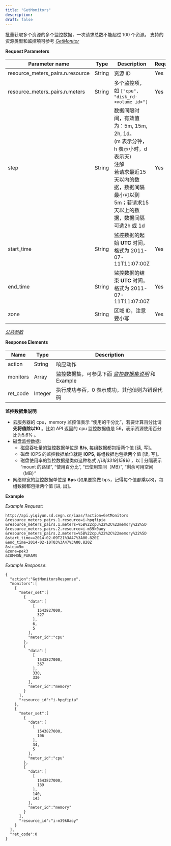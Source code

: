 ```yaml
---
title: "GetMonitors"
description: 
draft: false
---
```




批量获取多个资源的多个监控数据，一次请求总数不能超过 100 个资源。
支持的资源类型和监控项可参考 [_GetMonitor_](../get_monitor/)


**Request Parameters**

| Parameter name | Type | Description | Required |
| --- | --- | --- | --- |
| resource_meters_pairs.n.resource | String | 资源 ID | Yes |
| resource_meters_pairs.n.meters | String | 多个监控项，如 `["cpu", "disk_rd-<volume id>"]` | Yes |
| step | String | 数据间隔时间，有效值为：5m, 15m, 2h, 1d。<br/>(m 表示分钟，h 表示小时，d 表示天)<br/>注解<br/>若请求最近15天以内的数据，数据间隔最小可以到5m；若请求15天以上的数据，数据间隔可选2h 或 1d | Yes |
| start_time | String | 监控数据的起始 **UTC** 时间，格式为 2011-07-11T11:07:00Z | Yes |
| end_time | String | 监控数据的结束 **UTC** 时间，格式为 2011-07-11T11:07:00Z | Yes |
| zone | String | 区域 ID，注意要小写 | Yes |

[_公共参数_](../../../parameters/)

**Response Elements**

| Name | Type | Description |
| --- | --- | --- |
| action | String | 响应动作 |
| monitors | Array | 监控数据集，可参见下面 [_监控数据集说明_](#data-meaning) 和 Example |
| ret_code | Integer | 执行成功与否，0 表示成功，其他值则为错误代码 |

**监控数据集说明**
*   云服务器的 cpu，memory 监控值表示 “使用的千分比”，若要计算百分比请 **先将值除以10** 。比如 API 返回的 cpu 监控数据值是 56，表示资源使用百分比为5.6% 。
*   磁盘监控数据:
    *   磁盘吞吐量的监控数据单位是 **B/s**, 每组数据都包括两个值 [读, 写]。
    *   磁盘 IOPS 的监控数据单位就是 **IOPS**, 每组数据也包括两个值 [读, 写]。
    *   磁盘使用率的监控数据是类似这种格式 _/\|18\|3319\|15816_ ，以 \| 分隔表示 “mount 的路径”, “使用百分比”, “已使用空间（MB）”, “剩余可用空间（MB）”
*   网络带宽的监控数据单位是 **Bps** (如果要换做 bps，记得每个值都乘以8)，每组数据都包括两个值 [进, 出]。


**Example**

_Example Request_:

```
http://api.yiqiyun.sd.cegn.cn/iaas/?action=GetMonitors
&resource_meters_pairs.1.resource=i-hpqfipia
&resource_meters_pairs.1.meters=%5B%22cpu%22%2C%22memory%22%5D
&resource_meters_pairs.2.resource=i-m39k0aoy
&resource_meters_pairs.2.meters=%5B%22cpu%22%2C%22memory%22%5D
&start_time==2014-02-09T21%3A47%3A00.820Z
&end_time=2014-02-10T03%3A47%3A00.820Z
&step=5m
&zone=pek3
&COMMON_PARAMS
```

_Example Response_:

```
{
  "action":"GetMonitorsResponse",
  "monitors":[
    {
      "meter_set":[
        {
          "data":[
            [
              1543827000,
              327
            ],
            6,
            5
          ],
          "meter_id":"cpu"
        },
        {
          "data":[
            [
              1543827000,
              367
            ],
            330,
            330
          ],
          "meter_id":"memory"
        }
      ],
      "resource_id":"i-hpqfipia"
    },
    {
      "meter_set":[
        {
          "data":[
            [
              1543827000,
              106
            ],
            34,
            5
          ],
          "meter_id":"cpu"
        },
        {
          "data":[
            [
              1543827000,
              139
            ],
            140,
            143
          ],
          "meter_id":"memory"
        }
      ],
      "resource_id":"i-m39k0aoy"
    }
  ],
  "ret_code":0
}
```
